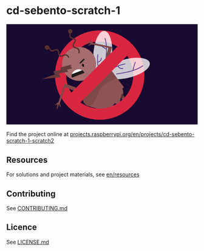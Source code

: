 # cd-sebento-scratch-1

![cd-sebento-scratch-1](/en/images/banner.png)

Find the project online at [projects.raspberrypi.org/en/projects/cd-sebento-scratch-1-scratch2](https://projects.raspberrypi.org/en/projects/cd-sebento-scratch-1-scratch2)

## Resources
For solutions and project materials, see [en/resources](https://github.com/raspberrypilearning/cd-sebento-scratch-1-scratch2/tree/master/en/resources)

## Contributing
See [CONTRIBUTING.md](CONTRIBUTING.md)

## Licence
 See [LICENSE.md](LICENSE.md)